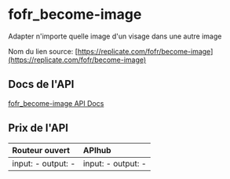 # fofr_become-image

Adapter n'importe quelle image d'un visage dans une autre image

Nom du lien source: [https://replicate.com/fofr/become-image](https://replicate.com/fofr/become-image)

## Docs de l'API

[fofr_become-image API Docs](../apis/fr/fofr_become-image.md)

## Prix de l'API

| Routeur ouvert | APIhub |
|:---|:---|
| input: - output: - | input: - output: - |
